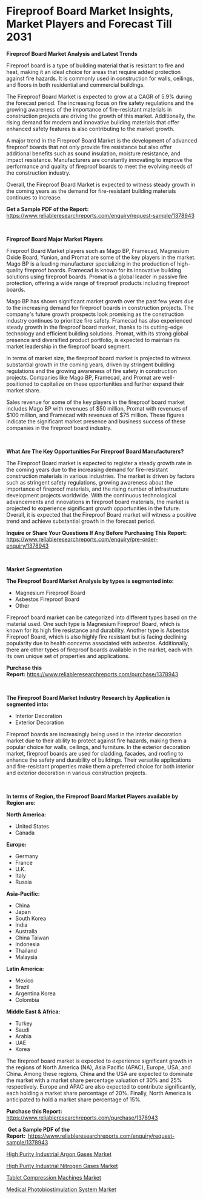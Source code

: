 <p><h1>Fireproof Board Market Insights, Market Players and Forecast Till 2031</h1></p><p><strong>Fireproof Board Market Analysis and Latest Trends</strong></p>
<p><p>Fireproof board is a type of building material that is resistant to fire and heat, making it an ideal choice for areas that require added protection against fire hazards. It is commonly used in construction for walls, ceilings, and floors in both residential and commercial buildings.</p><p>The Fireproof Board Market is expected to grow at a CAGR of 5.9% during the forecast period. The increasing focus on fire safety regulations and the growing awareness of the importance of fire-resistant materials in construction projects are driving the growth of this market. Additionally, the rising demand for modern and innovative building materials that offer enhanced safety features is also contributing to the market growth.</p><p>A major trend in the Fireproof Board Market is the development of advanced fireproof boards that not only provide fire resistance but also offer additional benefits such as sound insulation, moisture resistance, and impact resistance. Manufacturers are constantly innovating to improve the performance and quality of fireproof boards to meet the evolving needs of the construction industry.</p><p>Overall, the Fireproof Board Market is expected to witness steady growth in the coming years as the demand for fire-resistant building materials continues to increase.</p></p>
<p><strong>Get a Sample PDF of the Report:&nbsp;</strong> <a href="https://www.reliableresearchreports.com/enquiry/request-sample/1378943">https://www.reliableresearchreports.com/enquiry/request-sample/1378943</a></p>
<p>&nbsp;</p>
<p><strong>Fireproof Board Major Market Players</strong></p>
<p><p>Fireproof Board Market players such as Mago BP, Framecad, Magnesium Oxide Board, Yunion, and Promat are some of the key players in the market. Mago BP is a leading manufacturer specializing in the production of high-quality fireproof boards. Framecad is known for its innovative building solutions using fireproof boards. Promat is a global leader in passive fire protection, offering a wide range of fireproof products including fireproof boards.</p><p>Mago BP has shown significant market growth over the past few years due to the increasing demand for fireproof boards in construction projects. The company's future growth prospects look promising as the construction industry continues to prioritize fire safety. Framecad has also experienced steady growth in the fireproof board market, thanks to its cutting-edge technology and efficient building solutions. Promat, with its strong global presence and diversified product portfolio, is expected to maintain its market leadership in the fireproof board segment.</p><p>In terms of market size, the fireproof board market is projected to witness substantial growth in the coming years, driven by stringent building regulations and the growing awareness of fire safety in construction projects. Companies like Mago BP, Framecad, and Promat are well-positioned to capitalize on these opportunities and further expand their market share.</p><p>Sales revenue for some of the key players in the fireproof board market includes Mago BP with revenues of $50 million, Promat with revenues of $100 million, and Framecad with revenues of $75 million. These figures indicate the significant market presence and business success of these companies in the fireproof board industry.</p></p>
<p>&nbsp;</p>
<p><strong>What Are The Key Opportunities For Fireproof Board Manufacturers?</strong></p>
<p><p>The Fireproof Board market is expected to register a steady growth rate in the coming years due to the increasing demand for fire-resistant construction materials in various industries. The market is driven by factors such as stringent safety regulations, growing awareness about the importance of fireproof materials, and the rising number of infrastructure development projects worldwide. With the continuous technological advancements and innovations in fireproof board materials, the market is projected to experience significant growth opportunities in the future. Overall, it is expected that the Fireproof Board market will witness a positive trend and achieve substantial growth in the forecast period.</p></p>
<p><strong>Inquire or Share Your Questions If Any Before Purchasing This Report:</strong> <a href="https://www.reliableresearchreports.com/enquiry/pre-order-enquiry/1378943">https://www.reliableresearchreports.com/enquiry/pre-order-enquiry/1378943</a></p>
<p>&nbsp;</p>
<p><strong>Market Segmentation</strong></p>
<p><strong>The Fireproof Board Market Analysis by types is segmented into:</strong></p>
<p><ul><li>Magnesium Fireproof Board</li><li>Asbestos Fireproof Board</li><li>Other</li></ul></p>
<p><p>Fireproof board market can be categorized into different types based on the material used. One such type is Magnesium Fireproof Board, which is known for its high fire resistance and durability. Another type is Asbestos Fireproof Board, which is also highly fire resistant but is facing declining popularity due to health concerns associated with asbestos. Additionally, there are other types of fireproof boards available in the market, each with its own unique set of properties and applications.</p></p>
<p><strong>Purchase this Report:&nbsp;</strong><a href="https://www.reliableresearchreports.com/purchase/1378943">https://www.reliableresearchreports.com/purchase/1378943</a></p>
<p>&nbsp;</p>
<p><strong>The Fireproof Board Market Industry Research by Application is segmented into:</strong></p>
<p><ul><li>Interior Decoration</li><li>Exterior Decoration</li></ul></p>
<p><p>Fireproof boards are increasingly being used in the interior decoration market due to their ability to protect against fire hazards, making them a popular choice for walls, ceilings, and furniture. In the exterior decoration market, fireproof boards are used for cladding, facades, and roofing to enhance the safety and durability of buildings. Their versatile applications and fire-resistant properties make them a preferred choice for both interior and exterior decoration in various construction projects.</p></p>
<p>&nbsp;</p>
<p><strong>In terms of Region, the Fireproof Board Market Players available by Region are:</strong></p>
<p>
    <p> <strong> North America: </strong>
        <ul>
            <li>United States</li>
            <li>Canada</li>
        </ul>
        </p> 
    <p> <strong> Europe: </strong>
        <ul>
            <li>Germany</li>
            <li>France</li>
            <li>U.K.</li>
            <li>Italy</li>
            <li>Russia</li>
        </ul>
        </p> 
    <p> <strong> Asia-Pacific: </strong>
        <ul>
            <li>China</li>
            <li>Japan</li>
            <li>South Korea</li>
            <li>India</li>
            <li>Australia</li>
            <li>China Taiwan</li>
            <li>Indonesia</li>
            <li>Thailand</li>
            <li>Malaysia</li>
        </ul>
        </p> 
    <p> <strong> Latin America: </strong>
        <ul>
            <li>Mexico</li>
            <li>Brazil</li>
            <li>Argentina Korea</li>
            <li>Colombia</li>
        </ul>
        </p> 
    <p> <strong> Middle East & Africa: </strong>
        <ul>
            <li>Turkey</li>
            <li>Saudi</li>
            <li>Arabia</li>
            <li>UAE</li>
            <li>Korea</li>
        </ul>
    </p>
    </p>
<p><p>The fireproof board market is expected to experience significant growth in the regions of North America (NA), Asia Pacific (APAC), Europe, USA, and China. Among these regions, China and the USA are expected to dominate the market with a market share percentage valuation of 30% and 25% respectively. Europe and APAC are also expected to contribute significantly, each holding a market share percentage of 20%. Finally, North America is anticipated to hold a market share percentage of 15%.</p></p>
<p><strong>Purchase this Report: </strong><a href="https://www.reliableresearchreports.com/purchase/1378943">https://www.reliableresearchreports.com/purchase/1378943</a></p>
<p>&nbsp;<strong>Get a Sample PDF of the Report:&nbsp;&nbsp;</strong><a href="https://www.reliableresearchreports.com/enquiry/request-sample/1378943">https://www.reliableresearchreports.com/enquiry/request-sample/1378943</a></p>
<p><strong></strong></p>
<p><p><a href="https://view.publitas.com/reportprime-1/high-purity-industrial-argon-gases-market-research-report-forecasted-for-period-from-2023-2030-by-market-type-market-application-and-region/">High Purity Industrial Argon Gases Market</a></p><p><a href="https://view.publitas.com/reportprime-1/high-purity-industrial-nitrogen-gases-market-size-growth-and-forecast-from-2023-2030/">High Purity Industrial Nitrogen Gases Market</a></p><p><a href="https://zircon-bluebell-299.notion.site/Tablet-Compression-Machines-Market-Challenges-Opportunities-and-Growth-Drivers-and-Major-Market-P-a2f49a6373844a77a598809f785bae0d">Tablet Compression Machines Market</a></p><p><a href="https://view.publitas.com/reportprime-1/medical-photobiostimulation-system-market-provides-a-comprehensive-analysis-including-a-macro-overview-of-the-market-as-well-as-micro-details-such-as-market-size-and-competitive-landscape/">Medical Photobiostimulation System Market</a></p></p>